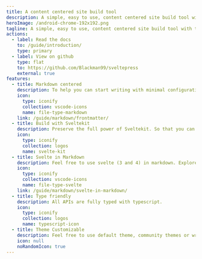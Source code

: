 ```yaml
---
title: A content centered site build tool
description: A simple, easy to use, content centered site build tool with the full power of Sveltekit.
heroImage: /android-chrome-192x192.png
tagline: A simple, easy to use, content centered site build tool with the full power of Sveltekit.
actions:
  - label: Read the docs
    to: /guide/introduction/
    type: primary
  - label: View on github
    type: flat
    to: https://github.com/Blackman99/sveltepress
    external: true
features:
  - title: Markdown centered
    description: To help you can start writing with minimal configuration.
    icon:
      type: iconify
      collection: vscode-icons
      name: file-type-markdown
    link: /guide/markdown/frontmatter/
  - title: Build with Sveltekit
    description: Preserve the full power of Sveltekit. So that you can do more than SSG.
    icon:
      type: iconify
      collection: logos
      name: svelte-kit
  - title: Svelte in Markdown
    description: Feel free to use svelte (3 and 4) in markdown. Explore infinite possibilities.
    icon:
      type: iconify
      collection: vscode-icons
      name: file-type-svelte
    link: /guide/markdown/svelte-in-markdown/
  - title: Type friendly
    description: All APIs are fully typed with typescript.
    icon:
      type: iconify
      collection: logos
      name: typescript-icon
  - title: Theme Customizable
    description: Feel free to use default theme, community themes or write your own.
    icon: null
    noRandomIcon: true
---
```


